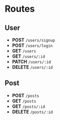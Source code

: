 # Routes

## User

- **POST** `/users/signup`
- **POST** `/users/login`
- **GET** `/users`
- **GET** `/users/:id`
- **PATCH** `/users/:id`
- **DELETE** `/users/:id`


## Post

- **POST** `/posts`
- **GET** `/posts`
- **GET** `/posts/:id`
- **DELETE** `/posts/:id`
